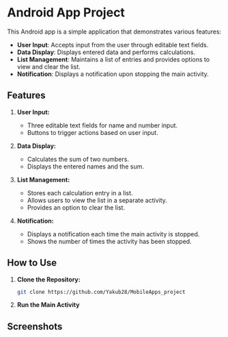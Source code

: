 # Android App Project

This Android app is a simple application that demonstrates various features:

- **User Input**: Accepts input from the user through editable text fields.
- **Data Display**: Displays entered data and performs calculations.
- **List Management**: Maintains a list of entries and provides options to view and clear the list.
- **Notification**: Displays a notification upon stopping the main activity.

## Features

1. **User Input:**
   - Three editable text fields for name and number input.
   - Buttons to trigger actions based on user input.

2. **Data Display:**
   - Calculates the sum of two numbers.
   - Displays the entered names and the sum.

3. **List Management:**
   - Stores each calculation entry in a list.
   - Allows users to view the list in a separate activity.
   - Provides an option to clear the list.

4. **Notification:**
   - Displays a notification each time the main activity is stopped.
   - Shows the number of times the activity has been stopped.

## How to Use

1. **Clone the Repository:**
   ```bash
   git clone https://github.com/Yakub28/MobileApps_project
2. **Run the Main Activity**
 
## Screenshots
